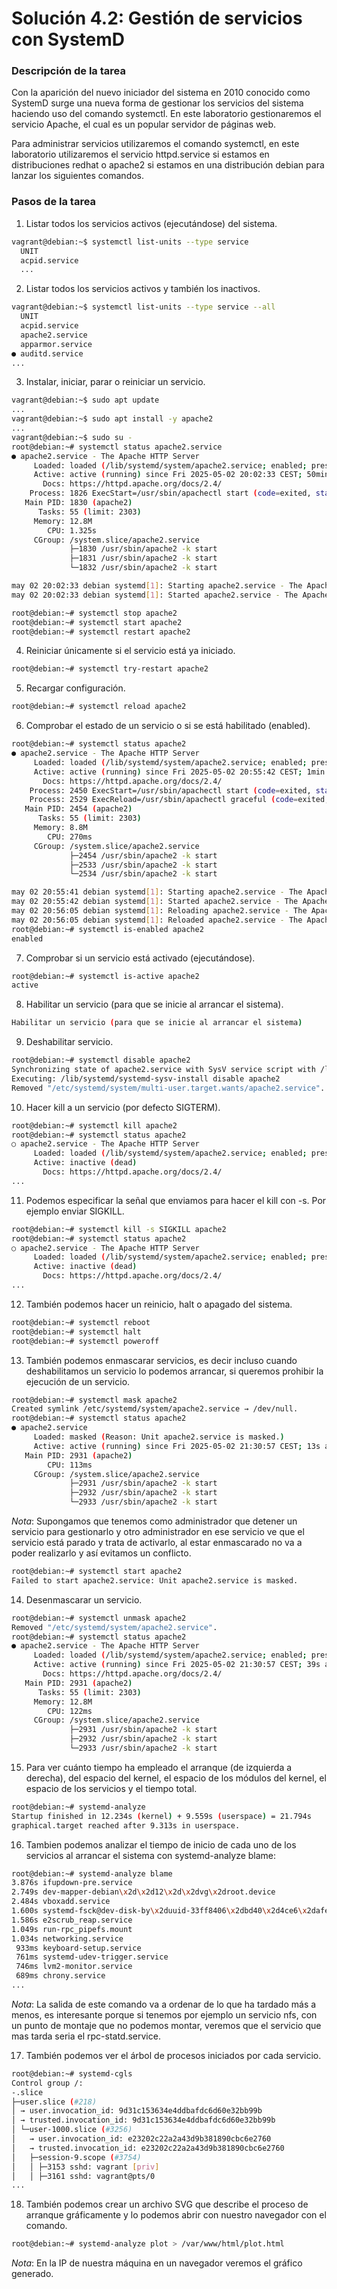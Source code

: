 # **Solución 4.2: Gestión de servicios con SystemD**

### **Descripción de la tarea**

Con la aparición del nuevo iniciador del sistema en 2010 conocido como SystemD surge una nueva forma de gestionar los servicios del sistema haciendo uso del comando systemctl. En este laboratorio gestionaremos el servicio Apache, el cual es un popular servidor de páginas web.

Para administrar servicios utilizaremos el comando systemctl, en este laboratorio utilizaremos el servicio httpd.service si estamos en distribuciones redhat o apache2 si estamos en una distribución debian para lanzar los siguientes comandos.

### **Pasos de la tarea**

1. Listar todos los servicios activos (ejecutándose) del sistema.
```bash
vagrant@debian:~$ systemctl list-units --type service
  UNIT                                                                                      LOAD   ACTIVE SUB     DESCRIPTION     >
  acpid.service                                                                             loaded active running ACPI event daemon
  ...
```

2.  Listar todos los servicios activos y también los inactivos.
```bash
vagrant@debian:~$ systemctl list-units --type service --all
  UNIT                                                                                      LOAD      ACTIVE   SUB     DESCRIPTION>
  acpid.service                                                                             loaded    active   running ACPI event >
  apache2.service                                                                           loaded    active   running The Apache >
  apparmor.service                                                                          loaded    active   exited  Load AppArm>
● auditd.service                                                                            not-found inactive dead    auditd.serv>
...
```

3. Instalar, iniciar, parar o reiniciar un servicio.
```bash
vagrant@debian:~$ sudo apt update
...
vagrant@debian:~$ sudo apt install -y apache2
...
vagrant@debian:~$ sudo su -
root@debian:~# systemctl status apache2.service
● apache2.service - The Apache HTTP Server
     Loaded: loaded (/lib/systemd/system/apache2.service; enabled; preset: enabled)
     Active: active (running) since Fri 2025-05-02 20:02:33 CEST; 50min ago
       Docs: https://httpd.apache.org/docs/2.4/
    Process: 1826 ExecStart=/usr/sbin/apachectl start (code=exited, status=0/SUCCESS)
   Main PID: 1830 (apache2)
      Tasks: 55 (limit: 2303)
     Memory: 12.8M
        CPU: 1.325s
     CGroup: /system.slice/apache2.service
             ├─1830 /usr/sbin/apache2 -k start
             ├─1831 /usr/sbin/apache2 -k start
             └─1832 /usr/sbin/apache2 -k start

may 02 20:02:33 debian systemd[1]: Starting apache2.service - The Apache HTTP Server...
may 02 20:02:33 debian systemd[1]: Started apache2.service - The Apache HTTP Server.

root@debian:~# systemctl stop apache2 
root@debian:~# systemctl start apache2
root@debian:~# systemctl restart apache2
```

4. Reiniciar únicamente si el servicio está ya iniciado.
```bash
root@debian:~# systemctl try-restart apache2
```

5. Recargar configuración.
```bash
root@debian:~# systemctl reload apache2
```

6. Comprobar el estado de un servicio o si se está habilitado (enabled).
```bash
root@debian:~# systemctl status apache2
● apache2.service - The Apache HTTP Server
     Loaded: loaded (/lib/systemd/system/apache2.service; enabled; preset: enabled)
     Active: active (running) since Fri 2025-05-02 20:55:42 CEST; 1min 13s ago
       Docs: https://httpd.apache.org/docs/2.4/
    Process: 2450 ExecStart=/usr/sbin/apachectl start (code=exited, status=0/SUCCESS)
    Process: 2529 ExecReload=/usr/sbin/apachectl graceful (code=exited, status=0/SUCCESS)
   Main PID: 2454 (apache2)
      Tasks: 55 (limit: 2303)
     Memory: 8.8M
        CPU: 270ms
     CGroup: /system.slice/apache2.service
             ├─2454 /usr/sbin/apache2 -k start
             ├─2533 /usr/sbin/apache2 -k start
             └─2534 /usr/sbin/apache2 -k start

may 02 20:55:41 debian systemd[1]: Starting apache2.service - The Apache HTTP Server...
may 02 20:55:42 debian systemd[1]: Started apache2.service - The Apache HTTP Server.
may 02 20:56:05 debian systemd[1]: Reloading apache2.service - The Apache HTTP Server...
may 02 20:56:05 debian systemd[1]: Reloaded apache2.service - The Apache HTTP Server.
root@debian:~# systemctl is-enabled apache2
enabled
```

7. Comprobar si un servicio está activado (ejecutándose).
```bash
root@debian:~# systemctl is-active apache2
active
```

8. Habilitar un servicio (para que se inicie al arrancar el sistema).
```bash
Habilitar un servicio (para que se inicie al arrancar el sistema)
```

9. Deshabilitar servicio.
```bash
root@debian:~# systemctl disable apache2
Synchronizing state of apache2.service with SysV service script with /lib/systemd/systemd-sysv-install.
Executing: /lib/systemd/systemd-sysv-install disable apache2
Removed "/etc/systemd/system/multi-user.target.wants/apache2.service".
```

10. Hacer kill a un servicio (por defecto SIGTERM).
```bash
root@debian:~# systemctl kill apache2
root@debian:~# systemctl status apache2
○ apache2.service - The Apache HTTP Server
     Loaded: loaded (/lib/systemd/system/apache2.service; enabled; preset: enabled)
     Active: inactive (dead)
       Docs: https://httpd.apache.org/docs/2.4/
...
```

11. Podemos especificar la señal que enviamos para hacer el kill con -s. Por ejemplo enviar SIGKILL.
```bash
root@debian:~# systemctl kill -s SIGKILL apache2
root@debian:~# systemctl status apache2
○ apache2.service - The Apache HTTP Server
     Loaded: loaded (/lib/systemd/system/apache2.service; enabled; preset: enabled)
     Active: inactive (dead)
       Docs: https://httpd.apache.org/docs/2.4/
...
```

12. También podemos hacer un reinicio, halt o apagado del sistema.
```bash
root@debian:~# systemctl reboot
root@debian:~# systemctl halt
root@debian:~# systemctl poweroff
```

13. También podemos enmascarar servicios, es decir incluso cuando deshabilitamos un servicio lo podemos arrancar, si queremos prohibir la ejecución de un servicio. 
```bash
root@debian:~# systemctl mask apache2
Created symlink /etc/systemd/system/apache2.service → /dev/null.
root@debian:~# systemctl status apache2
● apache2.service
     Loaded: masked (Reason: Unit apache2.service is masked.)
     Active: active (running) since Fri 2025-05-02 21:30:57 CEST; 13s ago
   Main PID: 2931 (apache2)
        CPU: 113ms
     CGroup: /system.slice/apache2.service
             ├─2931 /usr/sbin/apache2 -k start
             ├─2932 /usr/sbin/apache2 -k start
             └─2933 /usr/sbin/apache2 -k start
```

_*Nota*_: Supongamos que tenemos como administrador que detener un servicio para gestionarlo y otro administrador en ese servicio ve que el servicio está parado y trata de activarlo, al estar enmascarado no va a poder realizarlo y así evitamos un conflicto.

```bash
root@debian:~# systemctl start apache2
Failed to start apache2.service: Unit apache2.service is masked.
```

14. Desenmascarar un servicio.

```bash
root@debian:~# systemctl unmask apache2
Removed "/etc/systemd/system/apache2.service".
root@debian:~# systemctl status apache2
● apache2.service - The Apache HTTP Server
     Loaded: loaded (/lib/systemd/system/apache2.service; enabled; preset: enabled)
     Active: active (running) since Fri 2025-05-02 21:30:57 CEST; 39s ago
       Docs: https://httpd.apache.org/docs/2.4/
   Main PID: 2931 (apache2)
      Tasks: 55 (limit: 2303)
     Memory: 12.8M
        CPU: 122ms
     CGroup: /system.slice/apache2.service
             ├─2931 /usr/sbin/apache2 -k start
             ├─2932 /usr/sbin/apache2 -k start
             └─2933 /usr/sbin/apache2 -k start
```

15. Para ver cuánto tiempo ha empleado el arranque (de izquierda a derecha), del espacio del kernel, el espacio de los módulos del kernel, el espacio de los servicios y el tiempo total.
```bash
root@debian:~# systemd-analyze
Startup finished in 12.234s (kernel) + 9.559s (userspace) = 21.794s 
graphical.target reached after 9.313s in userspace.
```

16. Tambien podemos analizar el tiempo de inicio de cada uno de los servicios al arrancar el sistema con systemd-analyze blame:
```bash
root@debian:~# systemd-analyze blame
3.876s ifupdown-pre.service
2.749s dev-mapper-debian\x2d\x2d12\x2d\x2dvg\x2droot.device
2.484s vboxadd.service
1.600s systemd-fsck@dev-disk-by\x2duuid-33ff8406\x2dbd40\x2d4ce6\x2dafef\x2deaf5ead8acf9.service
1.586s e2scrub_reap.service
1.049s run-rpc_pipefs.mount
1.034s networking.service
 933ms keyboard-setup.service
 761ms systemd-udev-trigger.service
 746ms lvm2-monitor.service
 689ms chrony.service
...
```

_*Nota*_: La salida de este comando va a ordenar de lo que ha tardado más a menos, es interesante porque si tenemos por ejemplo un servicio nfs, con un punto de montaje que no podemos montar, veremos que el servicio que mas tarda seria el rpc-statd.service. 

17.  También podemos ver el árbol de procesos iniciados por cada servicio.
```bash
root@debian:~# systemd-cgls
Control group /:
-.slice
├─user.slice (#218)
│ → user.invocation_id: 9d31c153634e4ddbafdc6d60e32bb99b
│ → trusted.invocation_id: 9d31c153634e4ddbafdc6d60e32bb99b
│ └─user-1000.slice (#3256)
│   → user.invocation_id: e23202c22a2a43d9b381890cbc6e2760
│   → trusted.invocation_id: e23202c22a2a43d9b381890cbc6e2760
│   ├─session-9.scope (#3754)
│   │ ├─3153 sshd: vagrant [priv]
│   │ ├─3161 sshd: vagrant@pts/0
...
```

18. También podemos crear un archivo SVG que describe el proceso de arranque gráficamente y lo podemos abrir con nuestro navegador con el comando.
```bash
root@debian:~# systemd-analyze plot > /var/www/html/plot.html
```

_*Nota*_: En la IP de nuestra máquina en un navegador veremos el gráfico generado.